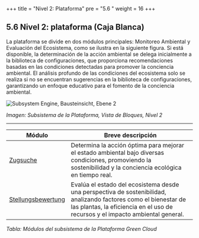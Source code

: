 +++
title = "Nivel 2: Plataforma"
pre = "5.6 "
weight = 16
+++

## 5.6 Nivel 2: plataforma (Caja Blanca)

La plataforma se divide en dos módulos principales: Monitoreo Ambiental y Evaluación del Ecosistema, como se ilustra en la siguiente figura.
Si está disponible, la determinación de la acción ambiental se delega inicialmente a la biblioteca de configuraciones, que proporciona recomendaciones basadas en las condiciones detectadas para promover la conciencia ambiental.
El análisis profundo de las condiciones del ecosistema solo se realiza si no se encuentran sugerencias en la biblioteca de configuraciones, garantizando un enfoque educativo para el fomento de la conciencia ambiental.



![Subsystem Engine, Bausteinsicht, Ebene 2](/images/Abb09_13_Subsystem_Engine.png "Subsystem Engine, Bausteinsicht, Ebene 2")

*Imagen: Subsistema de la Plataforma, Vista de Bloques, Nivel 2*

----

| Módulo | Breve descripción |
|-------|------------------|
| [Zugsuche](/05_bausteinsicht/07_zugsuche/) | Determina la acción óptima para mejorar el estado ambiental bajo diversas condiciones, promoviendo la sostenibilidad y la conciencia ecológica en tiempo real.|
| [Stellungsbewertung](/05_bausteinsicht/08_stellungsbewertung/) |Evalúa el estado del ecosistema desde una perspectiva de sostenibilidad, analizando factores como el bienestar de las plantas, la eficiencia en el uso de recursos y el impacto ambiental general.|

*Tabla: Módulos del subsistema de la Plataforma Green Cloud*

